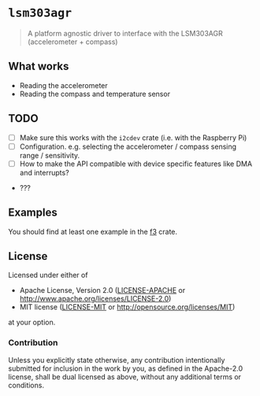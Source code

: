 # `lsm303agr`

> A platform agnostic driver to interface with the LSM303AGR (accelerometer + compass)

## What works

- Reading the accelerometer
- Reading the compass and temperature sensor

## TODO

- [ ] Make sure this works with the `i2cdev` crate (i.e. with the Raspberry Pi)
- [ ] Configuration. e.g. selecting the accelerometer / compass sensing range / sensitivity.
- [ ] How to make the API compatible with device specific features like DMA and interrupts?
- ???

## Examples

You should find at least one example in the [f3] crate.

[f3]: https://docs.rs/f3/~0.5

## License

Licensed under either of

- Apache License, Version 2.0 ([LICENSE-APACHE](LICENSE-APACHE) or
  http://www.apache.org/licenses/LICENSE-2.0)
- MIT license ([LICENSE-MIT](LICENSE-MIT) or http://opensource.org/licenses/MIT)

at your option.

### Contribution

Unless you explicitly state otherwise, any contribution intentionally submitted for inclusion in the
work by you, as defined in the Apache-2.0 license, shall be dual licensed as above, without any
additional terms or conditions.
